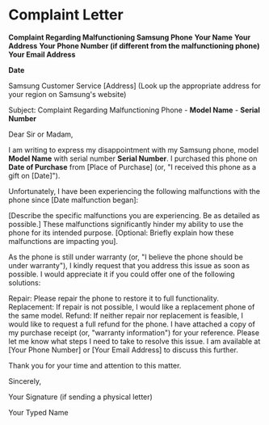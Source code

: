 # Complaint Letter
**Complaint Regarding Malfunctioning Samsung Phone**
**Your Name**
**Your Address**
**Your Phone Number (if different from the malfunctioning phone)**
**Your Email Address**

**Date**

Samsung Customer Service
[Address] (Look up the appropriate address for your region on Samsung's website)

Subject: Complaint Regarding Malfunctioning Phone - **Model Name** - **Serial Number**

Dear Sir or Madam,

I am writing to express my disappointment with my Samsung phone, model **Model Name** with serial number **Serial Number**. I purchased this phone on **Date of Purchase** from [Place of Purchase] (or, "I received this phone as a gift on [Date]").

Unfortunately, I have been experiencing the following malfunctions with the phone since [Date malfunction began]:

[Describe the specific malfunctions you are experiencing. Be as detailed as possible.]
These malfunctions significantly hinder my ability to use the phone for its intended purpose.  [Optional: Briefly explain how these malfunctions are impacting you].

As the phone is still under warranty (or, "I believe the phone should be under warranty"), I kindly request that you address this issue as soon as possible. I would appreciate it if you could offer one of the following solutions:

Repair: Please repair the phone to restore it to full functionality.
Replacement: If repair is not possible, I would like a replacement phone of the same model.
Refund: If neither repair nor replacement is feasible, I would like to request a full refund for the phone.
I have attached a copy of my purchase receipt (or, "warranty information") for your reference.  Please let me know what steps I need to take to resolve this issue. I am available at [Your Phone Number] or [Your Email Address] to discuss this further.

Thank you for your time and attention to this matter.

Sincerely,

Your Signature (if sending a physical letter)

Your Typed Name
